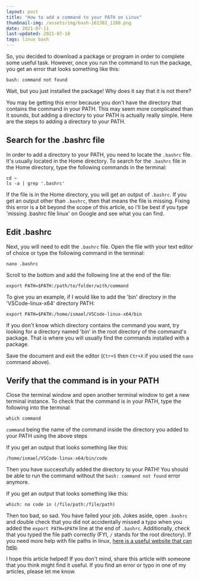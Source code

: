 ```yaml
---
layout: post
title: "How to add a command to your PATH on Linux"
thumbnail-img: /assets/img/bash-161382_1280.png
date: 2021-07-11
last-updated: 2021-07-18
tags: linux bash
---
```


So, you decided to download a package or program in order to complete some useful task. However, once you run the command to run the package, you get an error that looks something like this:

```
bash: command not found
```

Wait, but you just installed the package! Why does it say that it is not there?

You may be getting this error because you don't have the directory that contains the command in your PATH. This may seem more complicated than it sounds, but adding a directory to your PATH is actually really simple. Here are the steps to adding a directory to your PATH.

## Search for the .bashrc file

In order to add a directory to your PATH, you need to locate the `.bashrc` file. It's usually located in the Home directory. To search for the `.bashrc` file in the Home directory, type the following commands in the terminal:

```
cd ~
ls -a | grep '.bashrc'
```

If the file is in the Home directory, you will get an output of `.bashrc`. If you get an output other than `.bashrc`, then that means the file is missing. Fixing this error is a bit beyond the scope of this article, so i'll be best if you type 'missing .bashrc file linux' on Google and see what you can find.

## Edit .bashrc

Next, you will need to edit the `.bashrc` file. Open the file with your text editor of choice or type the following command in the terminal:

```
nano .bashrc
```

Scroll to the bottom and add the following line at the end of the file:

```
export PATH=$PATH:/path/to/folder/with/command
```

To give you an example, if I would like to add the 'bin' directory in the 'VSCode-linux-x64' directory PATH:

```
export PATH=$PATH:/home/ismael/VSCode-linux-x64/bin
```

If you don't know which directory contains the command you want, try looking for a directory named 'bin' in the root directory of the command's package. That is where you will usually find the commands installed with a package.

Save the document and exit the editor (`Ctr+S` then `Ctr+X` if you used the `nano` command above).

## Verify that the command is in your PATH

Close the terminal window and open another terminal window to get a new terminal instance. To check that the command is in your PATH, type the following into the terminal:

```
which command
```

`command` being the name of the command inside the directory you added to your PATH using the above steps

If you get an output that looks something like this:

```
/home/ismael/VSCode-linux-x64/bin/code
```

Then you have successfully added the directory to your PATH! You should be able to run the command without the `bash: command not found` error anymore.

If you get an output that looks something like this:

```
which: no code in (/file/path:/file/path)
```

Then too bad, so sad. You have failed your job. Jokes aside, open `.bashrc` and double check that you did not accidentally missed a typo when you added the `export PATH=$PATH` line at the end of `.bashrc`. Additionally, check that you typed the file path correctly (FYI, `/` stands for the root directory). If you need more help with file paths in linux, [here is a useful website that can help](https://opensource.com/article/19/8/understanding-file-paths-linux).

I hope this article helped! If you don't mind, share this article with someone that you think might find it useful. If you find an error or typo in one of my articles, please let me know.
